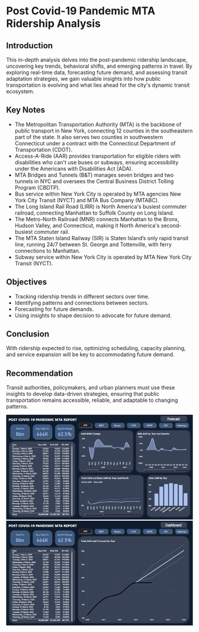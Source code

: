 # Post Covid-19 Pandemic MTA Ridership Analysis
## Introduction
This in-depth analysis delves into the post-pandemic ridership landscape, uncovering key trends, behavioral shifts, and emerging patterns in travel. By exploring real-time data, forecasting future demand, and assessing transit adaptation strategies, we gain valuable insights into how public transportation is evolving and what lies ahead for the city's dynamic transit ecosystem.
## Key Notes
* The Metropolitan Transportation Authority (MTA) is the backbone of public transport in New York, connecting 12 counties in the southeastern part of the state. It also serves two counties in southwestern Connecticut under a contract with the Connecticut Department of Transportation (CDOT).
* Access-A-Ride (AAR) provides transportation for eligible riders with disabilities who can't use buses or subways, ensuring accessibility under the Americans with Disabilities Act (ADA).
* MTA Bridges and Tunnels (B&T) manages seven bridges and two tunnels in NYC and oversees the Central Business District Tolling Program (CBDTP).
* Bus service within New York City is operated by MTA agencies New York City Transit (NYCT) and MTA Bus Company (MTABC).
* The Long Island Rail Road (LIRR) is North America's busiest commuter railroad, connecting Manhattan to Suffolk County on Long Island. 
* The Metro-North Railroad (MNR) connects Manhattan to the Bronx, Hudson Valley, and Connecticut, making it North America's second-busiest commuter rail.
* The MTA Staten Island Railway (SIR) is Staten Island’s only rapid transit line, running 24/7 between St. George and Tottenville, with ferry connections to Manhattan. 
* Subway service within New York City is operated by MTA New York City Transit (NYCT).
## Objectives
* Tracking ridership trends in different sectors over time.
* Identifying patterns and connections between sectors.
* Forecasting for future demands.
* Using insights to shape decision to advocate for future demand.
## Conclusion
With ridership expected to rise, optimizing scheduling, capacity planning, and service expansion will be key to accommodating future demand. 
## Recommendation
Transit authorities, policymakers, and urban planners must use these insights to develop data-driven strategies, ensuring that public transportation remains accessible, reliable, and adaptable to changing patterns.

![image info](Screenshot%202025-05-17%20102348.png)
![image info](Screenshot%202025-05-17%20102548.png)
